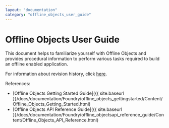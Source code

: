 ```yaml
---
layout: "documentation"
category: "offline_objects_user_guide"
---
```



# Offline Objects User Guide

This document helps to familiarize yourself with Offline Objects and provides procedural information to perform various tasks required to build an offline enabled application.

For information about revision history, click [here](Revision_History.html).

References:

*   [Offline Objects Getting Started Guide]({{ site.baseurl }}/docs/documentation/Foundry/offline_objects_gettingstarted/Content/Offline_Objects_Getting_Started.html)
*   [Offline Objects API Reference Guide]({{ site.baseurl }}/docs/documentation/Foundry/offline_objectsapi_reference_guide/Content/Offline_Objects_API_Reference.html)
